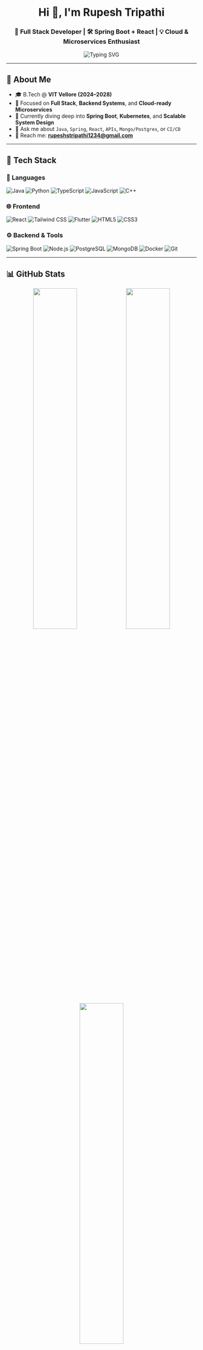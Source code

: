 <h1 align="center">Hi 👋, I'm Rupesh Tripathi</h1>
<h3 align="center">🚀 Full Stack Developer | 🛠 Spring Boot + React | 💡 Cloud & Microservices Enthusiast</h3>

<p align="center">
  <img src="https://readme-typing-svg.demolab.com?font=Poppins&weight=500&size=22&duration=2000&pause=1000&color=00F7FF&center=true&vCenter=true&width=550&lines=B.Tech+@+VIT+Vellore+%282024–2028%29;Full+Stack+Developer;Building+REST+APIs+%26+UI+Dashboards;Spring+Boot+%2B+React+JS+Lover;Learning+Cloud%2C+DevOps+%26+System+Design" alt="Typing SVG" />
</p>

---

## 🚀 About Me

- 🎓 B.Tech @ **VIT Vellore (2024–2028)**
- 💼 Focused on **Full Stack**, **Backend Systems**, and **Cloud-ready Microservices**
- 🌱 Currently diving deep into **Spring Boot**, **Kubernetes**, and **Scalable System Design**
- 💬 Ask me about `Java`, `Spring`, `React`, `APIs`, `Mongo/Postgres`, or `CI/CD`
- 📧 Reach me: **rupeshstripathi1234@gmail.com**


---

## 🧰 Tech Stack

### 🧠 Languages
![Java](https://img.shields.io/badge/Java-ED8B00?style=for-the-badge&logo=java&logoColor=white)
![Python](https://img.shields.io/badge/Python-3776AB?style=for-the-badge&logo=python&logoColor=white)
![TypeScript](https://img.shields.io/badge/TypeScript-3178C6?style=for-the-badge&logo=typescript&logoColor=white)
![JavaScript](https://img.shields.io/badge/JavaScript-F7DF1E?style=for-the-badge&logo=javascript&logoColor=black)
![C++](https://img.shields.io/badge/C++-00599C?style=for-the-badge&logo=c%2B%2B&logoColor=white)

### 🌐 Frontend
![React](https://img.shields.io/badge/React-20232A?style=for-the-badge&logo=react&logoColor=61DAFB)
![Tailwind CSS](https://img.shields.io/badge/Tailwind-38B2AC?style=for-the-badge&logo=tailwind-css&logoColor=white)
![Flutter](https://img.shields.io/badge/Flutter-02569B?style=for-the-badge&logo=flutter&logoColor=white)
![HTML5](https://img.shields.io/badge/HTML5-E34F26?style=for-the-badge&logo=html5&logoColor=white)
![CSS3](https://img.shields.io/badge/CSS3-1572B6?style=for-the-badge&logo=css3&logoColor=white)

### ⚙️ Backend & Tools
![Spring Boot](https://img.shields.io/badge/Spring_Boot-6DB33F?style=for-the-badge&logo=spring-boot&logoColor=white)
![Node.js](https://img.shields.io/badge/Node.js-339933?style=for-the-badge&logo=nodedotjs&logoColor=white)
![PostgreSQL](https://img.shields.io/badge/PostgreSQL-336791?style=for-the-badge&logo=postgresql&logoColor=white)
![MongoDB](https://img.shields.io/badge/MongoDB-4EA94B?style=for-the-badge&logo=mongodb&logoColor=white)
![Docker](https://img.shields.io/badge/Docker-2496ED?style=for-the-badge&logo=docker&logoColor=white)
![Git](https://img.shields.io/badge/Git-F05032?style=for-the-badge&logo=git&logoColor=white)

---

## 📊 GitHub Stats

<p align="center">
  <img src="https://github-readme-stats.vercel.app/api?username=rupeshhh007&show_icons=true&theme=tokyonight&border_radius=10&count_private=true&hide_rank=false" width="48%" />
  <img src="https://github-readme-streak-stats.herokuapp.com?user=rupeshhh007&theme=tokyonight&border_radius=10" width="48%" />
</p>

<p align="center">
  <img src="https://github-readme-stats.vercel.app/api/top-langs/?username=rupeshhh007&layout=compact&theme=tokyonight&hide_border=true" width="48%" />
</p>

---

## 🏆 GitHub Trophies

<p align="center">
  <img src="https://github-profile-trophy.vercel.app/?username=rupeshhh007&theme=tokyonight&title=Commit,Repositories,Stars&no-bg=true&margin-w=10" />
</p>

---

## 🌐 Connect With Me

<p align="center">
  <a href="https://www.linkedin.com/in/rupesh-tripathi-b62583328/" target="_blank">
    <img src="https://img.shields.io/badge/LinkedIn-%230077B5.svg?style=for-the-badge&logo=linkedin&logoColor=white" />
  </a>
  <a href="https://instagram.com/rup.eshhh._" target="_blank">
    <img src="https://img.shields.io/badge/Instagram-%23E4405F.svg?style=for-the-badge&logo=instagram&logoColor=white" />
  </a>
</p>

---

## 🔥 Quote I Live By

> *“Consistency beats motivation. Stay curious, keep building, and let the code speak.”* — 💻

---


